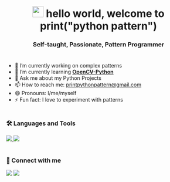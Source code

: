 <h1 align="center"><img src="https://raw.githubusercontent.com/MartinHeinz/MartinHeinz/master/wave.gif" width="30px"> hello world, welcome to print("python pattern")</h1>
<h3 align="center">Self-taught, Passionate, Pattern Programmer</h3>

#
- 🔭 I’m currently working on complex patterns
- 🌱 I’m currently learning **[OpenCV-Python](https://pypi.org/project/opencv-python/)**
- 💬 Ask me about my Python Projects
- 📫 How to reach me: printpythonpattern@gmail.com
- 😄 Pronouns: I/me/myself
- ⚡ Fun fact: I love to experiment with patterns

#
<h3 align="left">🛠️ Languages and Tools </h3>
<a href="https://www.python.org" target="_blank"> <img src="https://img.icons8.com/color/35/000000/python.png"/> </a>
<a href="https://www.jetbrains.com/pycharm/" target="_blank"> <img src="https://img.icons8.com/color/35/000000/pycharm.png"/> </a>

#
<h3 align="left">🔗 Connect with me </h3>
<a href = "https://www.youtube.com/channel/UCwWMdOjO6UxMU8mxwDSku6Q/featured"><img src="https://img.icons8.com/color/35/000000/youtube-play.png"/></a>
<a href = "https://twitter.com/printpypattern"><img src="https://img.icons8.com/fluent/35/000000/twitter.png"/></a>

<!--
**printpythonpattern/printpythonpattern** is a ✨ _special_ ✨ repository because its `README.md` (this file) appears on your GitHub profile.

Here are some ideas to get you started:
-->
